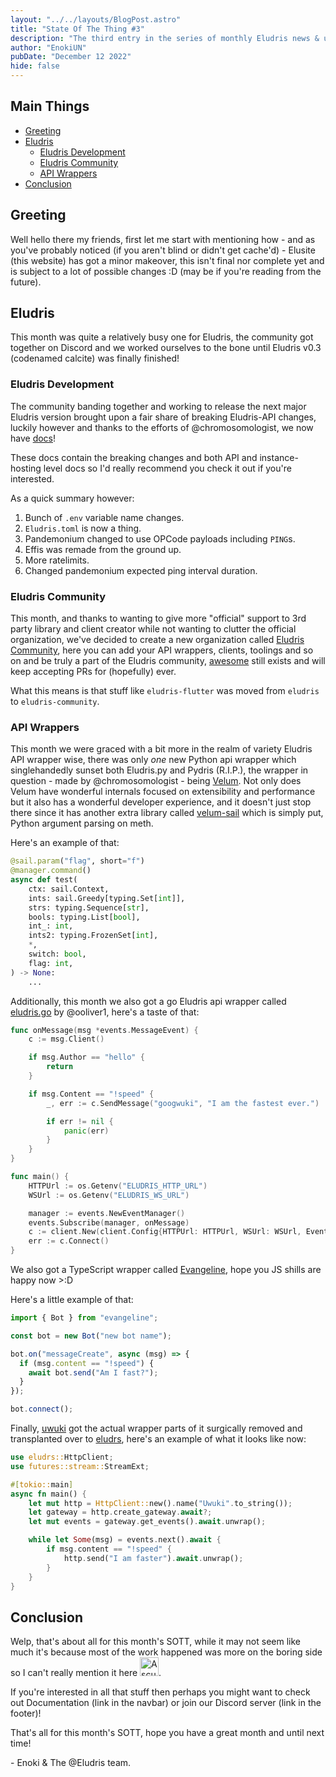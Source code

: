 ```yaml
---
layout: "../../layouts/BlogPost.astro"
title: "State Of The Thing #3"
description: "The third entry in the series of monthly Eludris news & updates."
author: "EnokiUN"
pubDate: "December 12 2022"
hide: false
---
```


## Main Things

- [Greeting](#greeting)
- [Eludris](#eludris)
  - [Eludris Development](#eludris-development)
  - [Eludris Community](#eludris-community)
  - [API Wrappers](#api-wrappers)
- [Conclusion](#conclusion)

## Greeting

Well hello there my friends, first let me start with mentioning how - and as you've probably noticed (if you aren't blind or
didn't get cache'd) - Elusite (this website) has got a minor makeover, this isn't final nor complete yet and is subject to a
lot of possible changes :D (may be if you're reading from the future).

## Eludris

This month was quite a relatively busy one for Eludris, the community got together on Discord and we worked ourselves to the
bone until Eludris v0.3 (codenamed calcite) was finally finished!

### Eludris Development

The community banding together and working to release the next major Eludris version brought upon a fair share of breaking
Eludris-API changes, luckily however and thanks to the efforts of @chromosomologist, we now have
[docs](https://eludris.github.io/docs)!

These docs contain the breaking changes and both API and instance-hosting level docs so I'd really recommend you check it out
if you're interested.

As a quick summary however:

1. Bunch of `.env` variable name changes.
2. `Eludris.toml` is now a thing.
3. Pandemonium changed to use OPCode payloads including `PING`s.
4. Effis was remade from the ground up.
5. More ratelimits.
6. Changed pandemonium expected ping interval duration.

### Eludris Community

This month, and thanks to wanting to give more "official" support to 3rd party library and client creator while not wanting to
clutter the official organization, we've decided to create a new organization called
[Eludris Community](https://github.com/eludris-community), here you can add your API wrappers, clients, toolings and so on and
be truly a part of the Eludris community, [awesome](https://github.com/eludris/awesome) still exists and will keep accepting
PRs for (hopefully) ever.

What this means is that stuff like `eludris-flutter` was moved from `eludris` to `eludris-community`.

### API Wrappers

This month we were graced with a bit more in the realm of variety Eludris API wrapper wise, there was only _one_ new Python api
wrapper which singlehandedly sunset both Eludris.py and Pydris (R.I.P.), the wrapper in question - made by @chromosomologist -
being [Velum](https://github.com/eludris-community/velum). Not only does Velum have wonderful internals focused on
extensibility and performance but it also has a wonderful developer experience, and it doesn't just stop there since it has
another extra library called [velum-sail](https://github.com/eludris-community/velum-sail) which is simply put, Python
argument parsing on meth.

Here's an example of that:

```py
@sail.param("flag", short="f")
@manager.command()
async def test(
    ctx: sail.Context,
    ints: sail.Greedy[typing.Set[int]],
    strs: typing.Sequence[str],
    bools: typing.List[bool],
    int_: int,
    ints2: typing.FrozenSet[int],
    *,
    switch: bool,
    flag: int,
) -> None:
    ...
```

Additionally, this month we also got a go Eludris api wrapper called
[eludris.go](https://github.com/eludris-community/eludris.go) by @ooliver1, here's a taste of that:

```go
func onMessage(msg *events.MessageEvent) {
	c := msg.Client()

	if msg.Author == "hello" {
		return
	}

    if msg.Content == "!speed" {
		_, err := c.SendMessage("googwuki", "I am the fastest ever.")

		if err != nil {
			panic(err)
		}
    }
}

func main() {
	HTTPUrl := os.Getenv("ELUDRIS_HTTP_URL")
	WSUrl := os.Getenv("ELUDRIS_WS_URL")

	manager := events.NewEventManager()
	events.Subscribe(manager, onMessage)
	c := client.New(client.Config{HTTPUrl: HTTPUrl, WSUrl: WSUrl, EventManager: manager})
	err := c.Connect()
}
```

We also got a TypeScript wrapper called [Evangeline](https://github.com/toolifelesstocode/evangeline), hope you JS shills are
happy now >:D

Here's a little example of that:

```ts
import { Bot } from "evangeline";

const bot = new Bot("new bot name");

bot.on("messageCreate", async (msg) => {
  if (msg.content == "!speed") {
    await bot.send("Am I fast?");
  }
});

bot.connect();
```

Finally, [uwuki](https://github.com/enokiun/uwuki) got the actual wrapper parts of it surgically removed and transplanted over
to [eludrs](https://github.com/eludris-community/eludrs), here's an example of what it looks like now:

```rust
use eludrs::HttpClient;
use futures::stream::StreamExt;

#[tokio::main]
async fn main() {
    let mut http = HttpClient::new().name("Uwuki".to_string());
    let gateway = http.create_gateway.await?;
    let mut events = gateway.get_events().await.unwrap();

    while let Some(msg) = events.next().await {
        if msg.content == "!speed" {
            http.send("I am faster").await.unwrap();
        }
    }
}
```

## Conclusion

Welp, that's about all for this month's SOTT, while it may not seem like much it's because most of the work happened was more
on the boring side so I can't really mention it here <img alt="A scuffed crying emoji" src="https://cdn.discordapp.com/emojis/980418824975319040.webp?size=96&quality=lossless" width="30em">.

If you're interested in all that stuff then perhaps you might want to check out Documentation (link in the navbar) or join our
Discord server (link in the footer)!

That's all for this month's SOTT, hope you have a great month and until next time!

\- Enoki & The @Eludris team.
